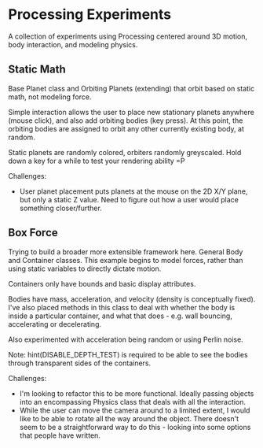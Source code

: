 Processing Experiments
========

A collection of experiments using Processing centered around 3D motion, body interaction, and modeling physics.

Static Math
----------

Base Planet class and Orbiting Planets (extending) that orbit based on static math, not modeling force.

Simple interaction allows the user to place new stationary planets anywhere (mouse click), and also add orbiting bodies (key press). At this point, the orbiting bodies are assigned to orbit any other currently existing body, at random.

Static planets are randomly colored, orbiters randomly greyscaled. Hold down a key for a while to test your rendering ability =P

Challenges:
- User planet placement puts planets at the mouse on the 2D X/Y plane, but only a static Z value. Need to figure out how a user would place something closer/further.


Box Force
----------

Trying to build a broader more extensible framework here. General Body and Container classes. This example begins to model forces, rather than using static variables to directly dictate motion. 

Containers only have bounds and basic display attributes.

Bodies have mass, acceleration, and velocity (density is conceptually fixed). I've also placed methods in this class to deal with whether the body is inside a particular container, and what that does - e.g. wall bouncing, accelerating or decelerating.

Also experimented with acceleration being random or using Perlin noise.

Note: hint(DISABLE_DEPTH_TEST) is required to be able to see the bodies through transparent sides of the containers.

Challenges:
- I'm looking to refactor this to be more functional. Ideally passing objects into an encompassing Physics class that deals with all the interaction.
- While the user can move the camera around to a limited extent, I would like to be able to rotate all the way around the object. There doesn't seem to be a straightforward way to do this - looking into some options that people have written.
